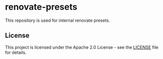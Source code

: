 # renovate-presets

This repository is used for internal renovate presets.

## License

This project is licensed under the Apache 2.0 License - see the [LICENSE](https://github.com/owncloud-ops/renovate-presets/blob/main/LICENSE) file for details.
